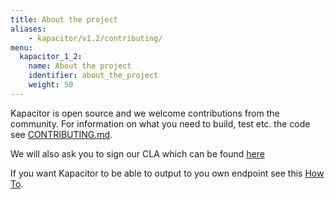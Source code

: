 ```yaml
---
title: About the project
aliases:
    - kapacitor/v1.2/contributing/
menu:
  kapacitor_1_2:
    name: About the project
    identifier: about_the_project
    weight: 50
---
```


Kapacitor is open source and we welcome contributions from the community.
For information on what you need to build, test etc.
the code see [CONTRIBUTING.md](https://github.com/influxdb/kapacitor/blob/master/CONTRIBUTING.md).

We will also ask you to sign our CLA which can be found [here](http://influxdb.com/community/cla.html)

If you want Kapacitor to be able to output to you own endpoint see this [How To](/kapacitor/v1.2/about_the_project/custom_output/).
